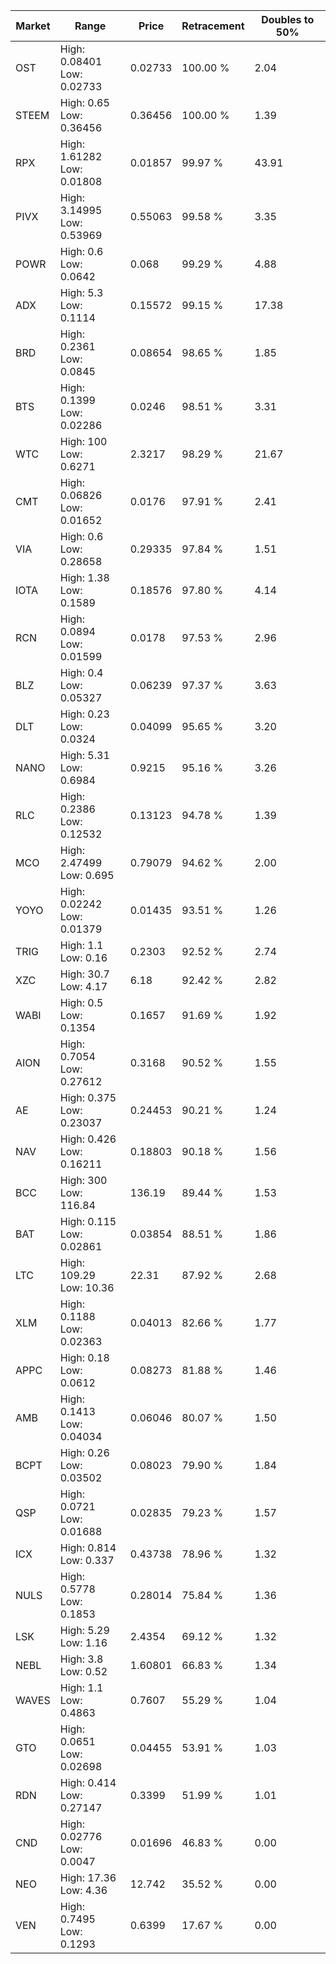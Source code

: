 | Market | Range | Price| Retracement | Doubles to 50% |
| --- | --- | --- | --- | --- |
| OST | High: 0.08401<br />Low: 0.02733 | 0.02733 | 100.00 % | 2.04 |
| STEEM | High: 0.65<br />Low: 0.36456 | 0.36456 | 100.00 % | 1.39 |
| RPX | High: 1.61282<br />Low: 0.01808 | 0.01857 | 99.97 % | 43.91 |
| PIVX | High: 3.14995<br />Low: 0.53969 | 0.55063 | 99.58 % | 3.35 |
| POWR | High: 0.6<br />Low: 0.0642 | 0.068 | 99.29 % | 4.88 |
| ADX | High: 5.3<br />Low: 0.1114 | 0.15572 | 99.15 % | 17.38 |
| BRD | High: 0.2361<br />Low: 0.0845 | 0.08654 | 98.65 % | 1.85 |
| BTS | High: 0.1399<br />Low: 0.02286 | 0.0246 | 98.51 % | 3.31 |
| WTC | High: 100<br />Low: 0.6271 | 2.3217 | 98.29 % | 21.67 |
| CMT | High: 0.06826<br />Low: 0.01652 | 0.0176 | 97.91 % | 2.41 |
| VIA | High: 0.6<br />Low: 0.28658 | 0.29335 | 97.84 % | 1.51 |
| IOTA | High: 1.38<br />Low: 0.1589 | 0.18576 | 97.80 % | 4.14 |
| RCN | High: 0.0894<br />Low: 0.01599 | 0.0178 | 97.53 % | 2.96 |
| BLZ | High: 0.4<br />Low: 0.05327 | 0.06239 | 97.37 % | 3.63 |
| DLT | High: 0.23<br />Low: 0.0324 | 0.04099 | 95.65 % | 3.20 |
| NANO | High: 5.31<br />Low: 0.6984 | 0.9215 | 95.16 % | 3.26 |
| RLC | High: 0.2386<br />Low: 0.12532 | 0.13123 | 94.78 % | 1.39 |
| MCO | High: 2.47499<br />Low: 0.695 | 0.79079 | 94.62 % | 2.00 |
| YOYO | High: 0.02242<br />Low: 0.01379 | 0.01435 | 93.51 % | 1.26 |
| TRIG | High: 1.1<br />Low: 0.16 | 0.2303 | 92.52 % | 2.74 |
| XZC | High: 30.7<br />Low: 4.17 | 6.18 | 92.42 % | 2.82 |
| WABI | High: 0.5<br />Low: 0.1354 | 0.1657 | 91.69 % | 1.92 |
| AION | High: 0.7054<br />Low: 0.27612 | 0.3168 | 90.52 % | 1.55 |
| AE | High: 0.375<br />Low: 0.23037 | 0.24453 | 90.21 % | 1.24 |
| NAV | High: 0.426<br />Low: 0.16211 | 0.18803 | 90.18 % | 1.56 |
| BCC | High: 300<br />Low: 116.84 | 136.19 | 89.44 % | 1.53 |
| BAT | High: 0.115<br />Low: 0.02861 | 0.03854 | 88.51 % | 1.86 |
| LTC | High: 109.29<br />Low: 10.36 | 22.31 | 87.92 % | 2.68 |
| XLM | High: 0.1188<br />Low: 0.02363 | 0.04013 | 82.66 % | 1.77 |
| APPC | High: 0.18<br />Low: 0.0612 | 0.08273 | 81.88 % | 1.46 |
| AMB | High: 0.1413<br />Low: 0.04034 | 0.06046 | 80.07 % | 1.50 |
| BCPT | High: 0.26<br />Low: 0.03502 | 0.08023 | 79.90 % | 1.84 |
| QSP | High: 0.0721<br />Low: 0.01688 | 0.02835 | 79.23 % | 1.57 |
| ICX | High: 0.814<br />Low: 0.337 | 0.43738 | 78.96 % | 1.32 |
| NULS | High: 0.5778<br />Low: 0.1853 | 0.28014 | 75.84 % | 1.36 |
| LSK | High: 5.29<br />Low: 1.16 | 2.4354 | 69.12 % | 1.32 |
| NEBL | High: 3.8<br />Low: 0.52 | 1.60801 | 66.83 % | 1.34 |
| WAVES | High: 1.1<br />Low: 0.4863 | 0.7607 | 55.29 % | 1.04 |
| GTO | High: 0.0651<br />Low: 0.02698 | 0.04455 | 53.91 % | 1.03 |
| RDN | High: 0.414<br />Low: 0.27147 | 0.3399 | 51.99 % | 1.01 |
| CND | High: 0.02776<br />Low: 0.0047 | 0.01696 | 46.83 % | 0.00 |
| NEO | High: 17.36<br />Low: 4.36 | 12.742 | 35.52 % | 0.00 |
| VEN | High: 0.7495<br />Low: 0.1293 | 0.6399 | 17.67 % | 0.00 |
